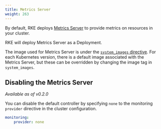 ```yaml
---
title: Metrics Server
weight: 263
---
```


By default, RKE deploys [Metrics Server](https://github.com/kubernetes-incubator/metrics-server) to provide metrics on resources in your cluster.

RKE will deploy Metrics Server as a Deployment.

The image used for Metrics Server is under the [`system_images` directive]({{<baseurl>}}/rke/latest/en/config-options/system-images/). For each Kubernetes version, there is a default image associated with the Metrics Server, but these can be overridden by changing the image tag in `system_images`.

## Disabling the Metrics Server

_Available as of v0.2.0_

You can disable the default controller by specifying `none` to the monitoring `provider` directive in the cluster configuration.

```yaml
monitoring:
    provider: none
```
